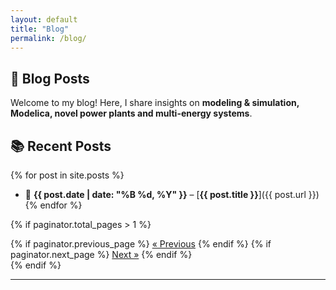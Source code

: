 ```yaml
---
layout: default
title: "Blog"
permalink: /blog/
---
```


## 📝 Blog Posts

Welcome to my blog! Here, I share insights on **modeling & simulation, Modelica, novel power plants and multi-energy systems**.  

## 📚 Recent Posts  

{% for post in site.posts %}
- 📅 **{{ post.date | date: "%B %d, %Y" }}** – [**{{ post.title }}**]({{ post.url }})
{% endfor %}

{% if paginator.total_pages > 1 %}
<div class="pagination">
    {% if paginator.previous_page %}
    <a href="{{ paginator.previous_page_path }}">« Previous</a>
    {% endif %}
    {% if paginator.next_page %}
    <a href="{{ paginator.next_page_path }}">Next »</a>
    {% endif %}
</div>
{% endif %}

---
